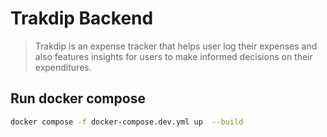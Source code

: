 # Trakdip Backend

> Trakdip is an expense tracker that helps user log their expenses and also features insights for users to make informed decisions on their expenditures.


## Run docker compose
```bash
docker compose -f docker-compose.dev.yml up  --build
``` 